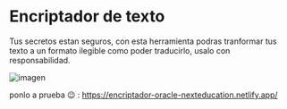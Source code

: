 <h1>Encriptador de texto</h1>

Tus secretos estan seguros, con esta herramienta podras tranformar tus texto a un formato ilegible como poder traducirlo, usalo con responsabilidad.

![imagen](https://github.com/user-attachments/assets/792174a0-0ef6-460e-89ac-32865bc5c1ca)




ponlo a prueba  :wink: : https://encriptador-oracle-nexteducation.netlify.app/
